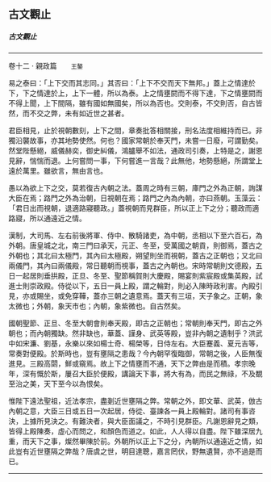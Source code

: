 

## 古文觀止

##### 古文觀止

* * *

卷十二 ‧ 親政篇　　`王鏊`

易之泰曰：「上下交而其志同。」其否曰：「上下不交而天下無邦。」蓋上之情達於下，下之情達於上，上下一體，所以為泰。上之情壅閼而不得下達，下之情壅閼而不得上聞，上下間隔，雖有國如無國矣，所以為否也。交則泰，不交則否，自古皆然，而不交之弊，未有如近世之甚者。

君臣相見，止於視朝數刻，上下之間，章奏批答相關接，刑名法度相維持而已。非獨沿襲故事，亦其地勢使然。何也？國家常朝於奉天門，未嘗一日廢，可謂勤矣。然堂陛懸絕，威儀赫奕，御史糾儀，鴻臚舉不如法，通政司引奏，上特是之，謝恩見辭，惴惴而退。上何嘗問一事，下何嘗進一言哉？此無他，地勢懸絕，所謂堂上遠於萬里。雖欲言，無由言也。

愚以為欲上下之交，莫若復古內朝之法。蓋周之時有三朝，庫門之外為正朝，詢謀大臣在焉；路門之外為治朝，日視朝在焉；路門之內為內朝，亦曰燕朝。玉藻云：「君日出而視朝，退適路寢聽政。」蓋視朝而見群臣，所以正上下之分；聽政而適路寢，所以通遠近之情。

漢制，大司馬、左右前後將軍、侍中、散騎諸吏，為中朝，丞相以下至六百石，為外朝。唐皇城之北，南三門曰承天，元正、冬至，受萬國之朝貢，則御焉，蓋古之外朝也；其北曰太極門，其內曰太極殿，朔望則坐而視朝，蓋古之正朝也；又北曰兩儀門，其內曰兩儀殿，常日聽朝而視事，蓋古之內朝也。宋時常朝則文德殿，五日一起居則垂拱殿，正旦、冬至、聖節稱賀則大慶殿，賜宴則紫宸殿或集英殿，試進士則崇政殿。侍從以下，五日一員上殿，謂之輪對，則必入陳時政利害。內殿引見，亦或賜坐，或免穿鞾，蓋亦三朝之遺意焉。蓋天有三垣，天子象之。正朝，象太微也；外朝，象天市也；內朝，象紫微也。自古然矣。

國朝聖節、正旦、冬至大朝會則奉天殿，即古之正朝也；常朝則奉天門，即古之外朝也；而內朝獨缺。然非缺也，華蓋、謹身、武英等殿，豈非內朝之遺制乎？洪武中如宋濂、劉基，永樂以來如楊士奇、楊榮等，日侍左右。大臣蹇義、夏元吉等，常奏對便殿。於斯時也，豈有壅隔之患哉？今內朝罕復臨御，常朝之後，人臣無復進見。三殿高閟，鮮或窺焉。故上下之情壅而不通，天下之弊由是而積。孝宗晚年，深有慨於斯，屢召大臣於便殿，講論天下事，將大有為，而民之無祿，不及覩至治之美，天下至今以為恨矣。

惟陛下遠法聖祖，近法孝宗，盡剗近世壅隔之弊。常朝之外，即文華、武英，倣古內朝之意，大臣三日或五日一次起居，侍從、臺諫各一員上殿輪對。諸司有事咨決，上據所見決之。有難決者，與大臣面議之，不時引見群臣。凡謝恩辭見之類，皆得上殿陳奏，虛心而問之，和顏色而道之。如此，人人得以自盡。陛下雖深居九重，而天下之事，燦然畢陳於前。外朝所以正上下之分，內朝所以通遠近之情，如此豈有近世壅隔之弊哉？唐虞之世，明目達聰，嘉言罔伏，野無遺賢，亦不過是而已。

* * *

